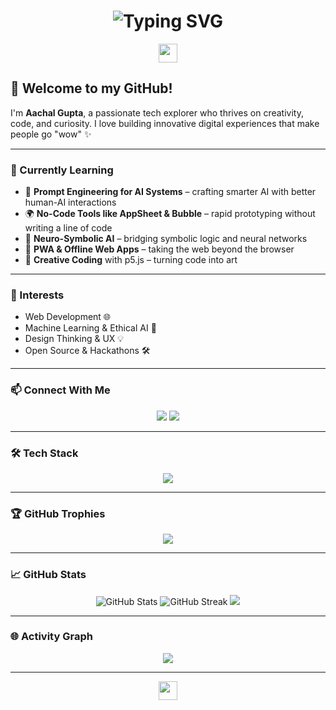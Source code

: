 <!-- Typing SVG Header -->
<h1 align="center">
  <img src="https://readme-typing-svg.demolab.com?font=Fira+Code&size=36&pause=1000&color=00FF00&center=true&vCenter=true&width=435&lines=Hi+I'm+Aachal+Gupta!;Tech+Explorer+%F0%9F%9A%80;Creative+Coder+%26+Problem+Solver+%F0%9F%A4%96" alt="Typing SVG" />
</h1>

<p align="center">
  <img src="https://i.imgur.com/dBaSKWF.gif" height="30">
</p>

## 👋 Welcome to my GitHub!

I'm **Aachal Gupta**, a passionate tech explorer who thrives on creativity, code, and curiosity. I love building innovative digital experiences that make people go "wow" ✨

---

### 🧠 Currently Learning
- 🧬 **Prompt Engineering for AI Systems** – crafting smarter AI with better human-AI interactions
- 🌍 **No-Code Tools like AppSheet & Bubble** – rapid prototyping without writing a line of code
- 🧠 **Neuro-Symbolic AI** – bridging symbolic logic and neural networks
- 📱 **PWA & Offline Web Apps** – taking the web beyond the browser
- 🎨 **Creative Coding** with p5.js – turning code into art

---

### 🚀 Interests
- Web Development 🌐
- Machine Learning & Ethical AI 🤖
- Design Thinking & UX 💡
- Open Source & Hackathons 🛠️

---

### 📫 Connect With Me
<p align="center">
  <a href="mailto:aachal.gupta@example.com"><img src="https://img.shields.io/badge/-Gmail-D14836?style=for-the-badge&logo=gmail&logoColor=white"/></a>
  <a href="https://www.linkedin.com/in/aachal-gupta"><img src="https://img.shields.io/badge/-LinkedIn-0077B5?style=for-the-badge&logo=linkedin&logoColor=white"/></a>
</p>

---

### 🛠️ Tech Stack
<p align="center">
  <img src="https://skillicons.dev/icons?i=python,html,css,js,react,nodejs,mysql,figma,github,vscode" />
</p>

---

### 🏆 GitHub Trophies
<p align="center">
  <img src="https://github-profile-trophy.vercel.app/?username=aachalgupta&theme=radical&no-bg=true&no-frame=true" />
</p>

---

### 📈 GitHub Stats
<p align="center">
  <img src="https://github-readme-stats.vercel.app/api?username=aachalgupta&show_icons=true&theme=radical" alt="GitHub Stats" />
  <img src="https://github-readme-streak-stats.herokuapp.com?user=aachalgupta&theme=radical" alt="GitHub Streak" />
  <img src="https://github-readme-stats.vercel.app/api/top-langs/?username=aachalgupta&layout=compact&theme=radical" />
</p>

---

### 🌐 Activity Graph
<p align="center">
  <img src="https://github-readme-activity-graph.vercel.app/graph?username=aachalgupta&theme=react-dark&hide_border=true" />
</p>

---

<p align="center">
  <img src="https://i.imgur.com/dBaSKWF.gif" height="30">
</p>
